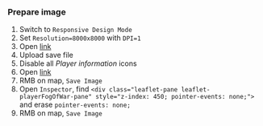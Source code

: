 ### Prepare image
1. Switch to `Responsive Design Mode`
1. Set `Resolution=8000x8000` with `DPI=1`
1. Open [link](https://satisfactory-calculator.com/en/interactive-map#6;0;0|greyLayer|)
1. Upload save file
1. Disable all *Player information* icons
1. Open [link](https://satisfactory-calculator.com/en/interactive-map#6;0;0|greyLayer|)
1. RMB on map, `Save Image`
1. Open `Inspector`, find `<div class="leaflet-pane leaflet-playerFogOfWar-pane" style="z-index: 450; pointer-events: none;">` and erase `pointer-events: none;`
1. RMB on map, `Save Image`
